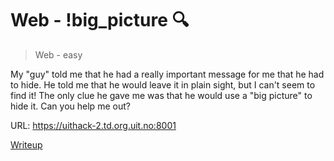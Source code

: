 # Web - !big_picture 🔍

> Web - easy

 My "guy" told me that he had a really important message for me that he had to hide.
    He told me that he would leave it in plain sight, but I can't seem to find it!
    The only clue he gave me was that he would use a "big picture" to hide it.
    Can you help me out?

URL: <https://uithack-2.td.org.uit.no:8001>

[Writeup](writeup/README.md)
